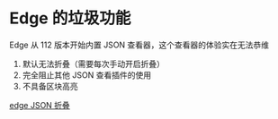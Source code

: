 # Edge 的垃圾功能

Edge 从 112 版本开始内置 JSON 查看器，这个查看器的体验实在无法恭维

1. 默认无法折叠（需要每次手动开启折叠）
2. 完全阻止其他 JSON 查看插件的使用
3. 不具备区块高亮

[edge JSON 折叠](https://learn.microsoft.com/zh-cn/microsoft-edge/devtools-guide-chromium/whats-new/2023/04/devtools-112#the-json-viewer-in-microsoft-edge-supports-code-folding)


<ImgView title="Edge JSON 折叠" url="https://6.z.wiki/autoupload/20240122/LELD.2072X1502-Pasted_Graphic.png" />


